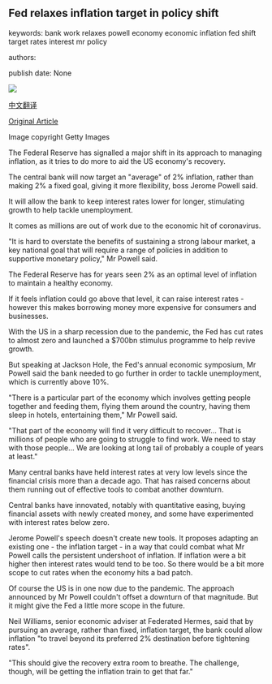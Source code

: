 ## Fed relaxes inflation target in policy shift

keywords: bank work relaxes powell economy economic inflation fed shift target rates interest mr policy

authors: 

publish date: None

![](https://ichef.bbci.co.uk/news/1024/branded_news/0F8F/production/_114138930_gettyimages-1253515769.jpg)

[中文翻译](Fed%20relaxes%20inflation%20target%20in%20policy%20shift_zh.md)

[Original Article](https://www.bbc.com/news/business-53933239)

Image copyright Getty Images

The Federal Reserve has signalled a major shift in its approach to managing inflation, as it tries to do more to aid the US economy's recovery.

The central bank will now target an "average" of 2% inflation, rather than making 2% a fixed goal, giving it more flexibility, boss Jerome Powell said.

It will allow the bank to keep interest rates lower for longer, stimulating growth to help tackle unemployment.

It comes as millions are out of work due to the economic hit of coronavirus.

"It is hard to overstate the benefits of sustaining a strong labour market, a key national goal that will require a range of policies in addition to supportive monetary policy," Mr Powell said.

The Federal Reserve has for years seen 2% as an optimal level of inflation to maintain a healthy economy.

If it feels inflation could go above that level, it can raise interest rates - however this makes borrowing money more expensive for consumers and businesses.

With the US in a sharp recession due to the pandemic, the Fed has cut rates to almost zero and launched a $700bn stimulus programme to help revive growth.

But speaking at Jackson Hole, the Fed's annual economic symposium, Mr Powell said the bank needed to go further in order to tackle unemployment, which is currently above 10%.

"There is a particular part of the economy which involves getting people together and feeding them, flying them around the country, having them sleep in hotels, entertaining them," Mr Powell said.

"That part of the economy will find it very difficult to recover... That is millions of people who are going to struggle to find work. We need to stay with those people... We are looking at long tail of probably a couple of years at least."

Many central banks have held interest rates at very low levels since the financial crisis more than a decade ago. That has raised concerns about them running out of effective tools to combat another downturn.

Central banks have innovated, notably with quantitative easing, buying financial assets with newly created money, and some have experimented with interest rates below zero.

Jerome Powell's speech doesn't create new tools. It proposes adapting an existing one - the inflation target - in a way that could combat what Mr Powell calls the persistent undershoot of inflation. If inflation were a bit higher then interest rates would tend to be too. So there would be a bit more scope to cut rates when the economy hits a bad patch.

Of course the US is in one now due to the pandemic. The approach announced by Mr Powell couldn't offset a downturn of that magnitude. But it might give the Fed a little more scope in the future.

Neil Williams, senior economic adviser at Federated Hermes, said that by pursuing an average, rather than fixed, inflation target, the bank could allow inflation "to travel beyond its preferred 2% destination before tightening rates".

"This should give the recovery extra room to breathe. The challenge, though, will be getting the inflation train to get that far."